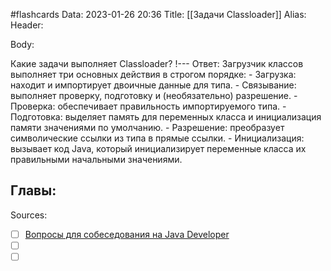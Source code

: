 #flashcards
Data: 2023-01-26 20:36
Title: [[Задачи Classloader]]
Alias:
Header:



Body:


Какие задачи выполняет Classloader?
!---
Ответ:
	 Загрузчик классов выполняет три основных действия в строгом порядке:
	-   Загрузка: находит и импортирует двоичные данные для типа.
	-   Связывание: выполняет проверку, подготовку и (необязательно) разрешение.
	    -   Проверка: обеспечивает правильность импортируемого типа.
	    -   Подготовка: выделяет память для переменных класса и инициализация памяти значениями по умолчанию.
	    -   Разрешение: преобразует символические ссылки из типа в прямые ссылки.
	-   Инициализация: вызывает код Java, который инициализирует переменные класса их правильными начальными значениями.
<!--SR:!2023-01-28,1,130-->




Главы:
-


Sources:
- [ ] [Вопросы для собеседования на Java Developer](https://github.com/enhorse/java-interview/blob/master/README.md#%D0%9E%D0%9E%D0%9F)
- [ ] []()
- [ ] []()
